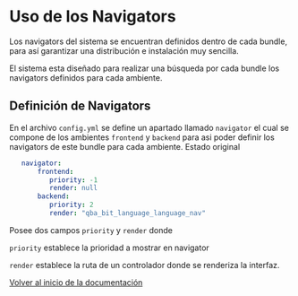 Uso de los Navigators 
===============================

Los navigators del sistema se encuentran definidos dentro de cada bundle, para así garantizar una distribución e instalación muy sencilla.

El sistema esta diseñado para realizar una búsqueda por cada bundle los navigators definidos para cada ambiente.


Definición de Navigators
----------------
En el archivo `config.yml` se define un apartado llamado `navigator` el cual se compone de los ambientes `frontend` y `backend` para asi poder definir los navigators de este bundle para cada ambiente.
Estado original
```yml
   navigator:
       frontend:
          priority: -1
          render: null
       backend:
          priority: 2
          render: "qba_bit_language_language_nav"
```

Posee dos campos `priority` y `render` donde 

`priority` establece la prioridad a mostrar en navigator

`render` establece la ruta de un controlador donde se renderiza la interfaz.


[Volver al inicio de la documentación](00-index.md)
